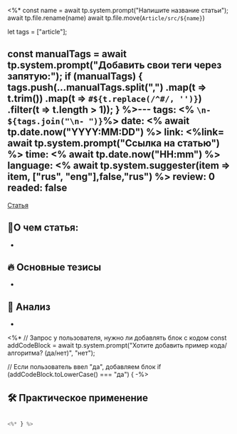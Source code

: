 <%*
const name = await tp.system.prompt("Напишите название статьи");
await tp.file.rename(name)
await tp.file.move(`Article/src/${name}`)



let tags = ["article"];

const manualTags = await tp.system.prompt("Добавить свои теги через запятую:");
if (manualTags) {
    tags.push(...manualTags.split(",")
        .map(t => t.trim())
        .map(t => `#${t.replace(/^#/, '')}`) 
        .filter(t => t.length > 1));
}
%>---
tags: <% `\n- ${tags.join("\n- ")}`%>
date: <% await tp.date.now("YYYY:MM:DD") %>
link: <%link= await tp.system.prompt("Ссылка на статью") %>
time: <% await tp.date.now("HH:mm") %>
language: <% await tp.system.suggester(item => item, ["rus", "eng"],false,"rus") %>
review: 0
readed: false
---
[Статья](<% link %>)

## 📝О чем статья:   
-

## 🔥 Основные тезисы  
-  


## 🔎 Анализ  
-  

<%* 
// Запрос у пользователя, нужно ли добавлять блок с кодом
const addCodeBlock = await tp.system.prompt("Хотите добавить пример кода/алгоритма? (да/нет)", "нет");

// Если пользователь ввел "да", добавляем блок
if (addCodeBlock.toLowerCase() === "да") { 
-%>
## 🛠 Практическое применение
```python

<%* } %>

